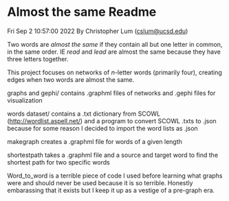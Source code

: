 # Almost the same Readme

Fri Sep 2 10:57:00 2022
By Christopher Lum (cslum@ucsd.edu)

Two words are *almost the same* if they contain all but one letter in common, in the same order. IE *read* and *lead* are almost the same because they have three letters together.

This project focuses on networks of *n*-letter words (primarily four), creating edges when two words are almost the same.

graphs and gephi/ contains .graphml files of networks and .gephi files for visualization

words dataset/ contains a .txt dictionary from SCOWL (http://wordlist.aspell.net/) and a program to convert SCOWL .txts to .json because for some reason I decided to import the word lists as .json

makegraph creates a .graphml file for words of a given length

shortestpath takes a .graphml file and a source and target word to find the shortest path for two specific words

Word_to_word is a terrible piece of code I used before learning what graphs were and should never be used because it is so terrible. Honestly embarassing that it exists but I keep it up as a vestige of a pre-graph era.